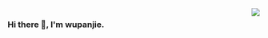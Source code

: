 <a href="https://github.com/wupanjie">
  <img align="right" src="https://github-readme-stats.vercel.app/api?username=wuapnjie&title_color=222&text_color=333" />
</a>

### Hi there 👋, I'm wupanjie.

<!--
**wuapnjie/wuapnjie** is a ✨ _special_ ✨ repository because its `README.md` (this file) appears on your GitHub profile.

Here are some ideas to get you started:

- 🔭 I’m currently working on ...
- 🌱 I’m currently learning ...
- 👯 I’m looking to collaborate on ...
- 🤔 I’m looking for help with ...
- 💬 Ask me about ...
- 📫 How to reach me: ...
- 😄 Pronouns: ...
- ⚡ Fun fact: ...
-->
